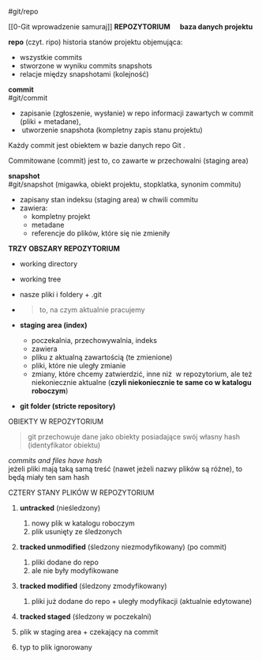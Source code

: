 #git/repo

[[0-Git wprowadzenie samuraj]]
**REPOZYTORIUM      baza danych projektu**  

**repo** (czyt. ripo) historia stanów projektu objemująca:  
-   wszystkie commits  
-   stworzone w wyniku commits snapshots  
-   relacje między snapshotami (kolejność)   
    

**commit**  
#git/commit
-   zapisanie (zgłoszenie, wysłanie) w repo informacji zawartych w commit (pliki + metadane),  
-    utworzenie snapshota (kompletny zapis stanu projektu)  
    

Każdy commit jest obiektem w bazie danych repo Git .  

Commitowane (commit) jest to, co zawarte w przechowalni (staging area)   
 

**snapshot**  
#git/snapshot
(migawka, obiekt projektu, stopklatka, synonim commitu)  
-   zapisany stan indeksu (staging area) w chwili commitu  
-   zawiera:  
	-   kompletny projekt  
    -   metadane  
    -   referencje do plików, które się nie zmieniły  
    

**TRZY OBSZARY REPOZYTORIUM**  
-   working directory  
-   working tree  
-   nasze pliki i foldery + .git  
-   > to, na czym aktualnie pracujemy  
-   **staging area (index)** 
	-   poczekalnia, przechowywalnia, indeks  
	-   zawiera  
	-   pliku z aktualną zawartością (te zmienione)  
	-   pliki, które nie uległy zmianie 
	- zmiany, które chcemy zatwierdzić, inne niż  w repozytorium, ale też niekoniecznie aktualne (**czyli niekoniecznie te same co w katalogu roboczym**)  
    
-   **git folder (stricte repository)**  


OBIEKTY W REPOZYTORIUM  

> git przechowuje dane jako obiekty posiadające swój własny hash (identyfikator obiektu)   

*commits and files have hash*  
jeżeli pliki mają taką samą treść (nawet jeżeli nazwy plików są różne), to będą miały ten sam hash  
  

CZTERY STANY PLIKÓW W REPOZYTORIUM  
1.  **untracked** (nieśledzony)  
	1.  nowy plik w katalogu roboczym  
	2.  plik usunięty ze śledzonych  

2.  **tracked unmodified** (śledzony niezmodyfikowany) (po commit)  
	1.  pliki dodane do repo  
	2.  ale nie były modyfikowane  

3.  **tracked modified** (śledzony zmodyfikowany)  
	1. pliki już dodane do repo + uległy modyfikacji (aktualnie edytowane)  
4.  **tracked staged** (śledzony w poczekalni)  
   1.  plik w staging area + czekający na commit 

5. typ to plik ignorowany






